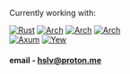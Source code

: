 Currently working with:

[![Rust](https://img.shields.io/badge/rust-black?style=for-the-badge&logo=rust)](https://www.rust-lang.org/)
[![Arch](https://img.shields.io/badge/arch-black?style=for-the-badge&logo=arch-linux)](https://archlinux.org/)
[![Arch](https://img.shields.io/badge/nginx-black?style=for-the-badge&logo=nginx)](https://archlinux.org/)
[![Arch](https://img.shields.io/badge/docker-black?style=for-the-badge&logo=docker)](https://archlinux.org/) \
[![Axum](https://img.shields.io/badge/backend-axum-black?style=for-the-badge&logo=rust)](https://github.com/tokio-rs/axum)
[![Yew](https://img.shields.io/badge/frontend-yew-black?style=for-the-badge&logo=rust)](https://yew.rs/)

#### email - hslv@proton.me
